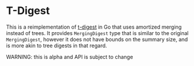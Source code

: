 # T-Digest

This is a reimplementation of [t-digest][1] in Go that uses amortized merging
instead of trees. It provides `MergingDigest` type that is similar to the
original `MergingDigest`, however it does not have bounds on the summary size,
and is more akin to tree digests in that regard.

WARNING: this is alpha and API is subject to change

[1]: https://github.com/tdunning/t-digest
